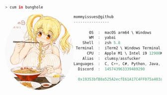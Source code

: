 ```zsh
> cum in bunghole
```

<img align="left" src="https://github.com/mommyissues/mommyissues/blob/main/readme.png" alt="logo.png" width="220" style="border-radius:50%"/> 

```csharp
mommyissues@github
----------------

       OS  :  macOS arm64 \ Windows
       WM  :  yabai
    Shell  :  zsh 5.8
 Terminal  :  iTerm2 \ Windows Terminal
      CPU  :  Apple M1 \ Intel i9 12900K
    Alias  :  clumsy/assfucker
Languages  :  C, C++, C#, Python, Java, Javascript, CSS\SCSS\SASS, PHP
  Discord  :  145743963339489290
  
  0x19353bfB8a525A2ecfE61A17C4FF075a403a010B
```
